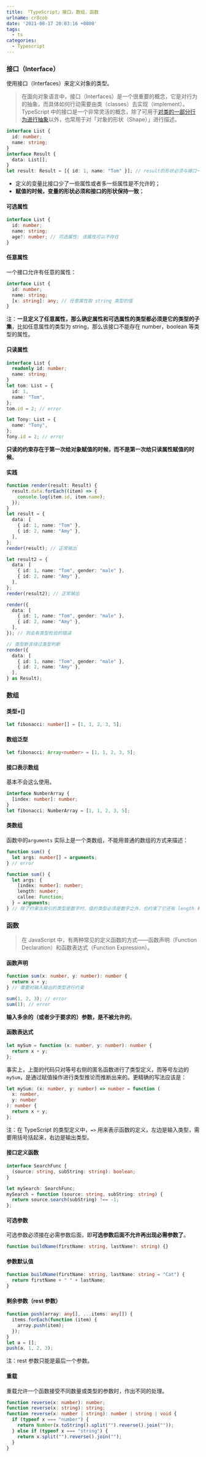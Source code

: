 ```yaml
---
title: 「TypeScript」接口，数组，函数
urlname: cr8cob
date: '2021-08-17 20:03:16 +0800'
tags:
  - ts
categories:
  - Typescript
---
```


### 接口（Interface）

使用接口（Interfaces）来定义对象的类型。

> 在面向对象语言中，接口（Interfaces）是一个很重要的概念，它是对行为的抽象，而具体如何行动需要由类（classes）去实现（implement）。
> TypeScript 中的接口是一个非常灵活的概念，除了可用于[对类的一部分行为进行抽象](http://ts.xcatliu.com/advanced/class-and-interfaces.html#%E7%B1%BB%E5%AE%9E%E7%8E%B0%E6%8E%A5%E5%8F%A3)以外，也常用于对「对象的形状（Shape）」进行描述。

```typescript
interface List {
  id: number;
  name: string;
}
interface Result {
  data: List[];
}
let result: Result = [{ id: 1, name: "Tom" }]; // result的形状必须与接口一致
```

- 定义的变量比接口少了一些属性或者多一些属性是不允许的；
- **赋值的时候，变量的形状必须和接口的形状保持一致**；

#### 可选属性

```typescript
interface List {
  id: number;
  name: string;
  age?: number; // 可选属性: 该属性可以不存在
}
```

#### 任意属性

一个接口允许有任意的属性：

```typescript
interface List {
  id: number;
  name: string;
  [x: string]: any; // 任意属性取 string 类型的值
}
```

注：**一旦定义了任意属性，那么确定属性和可选属性的类型都必须是它的类型的子集**，比如任意属性的类型为 string，那么该接口不能存在 number，boolean 等类型的属性。

#### 只读属性

```typescript
interface List {
  readonly id: number;
  name: string;
}
let tom: List = {
  id: 1,
  name: "Tom",
};
tom.id = 2; // error

let Tony: List = {
  name: "Tony",
};
Tony.id = 2; // error
```

**只读的约束存在于第一次给对象赋值的时候，而不是第一次给只读属性赋值的时候**。

#### 实践

```typescript
function render(result: Result) {
  result.data.forEach((item) => {
    console.log(item.id, item.name);
  });
}
let result = {
  data: [
    { id: 1, name: "Tom" },
    { id: 2, name: "Amy" },
  ],
};
render(result); // 正常输出

let result2 = {
  data: [
    { id: 1, name: "Tom", gender: "male" },
    { id: 2, name: "Amy" },
  ],
};
render(result2); // 正常输出

render({
  data: [
    { id: 1, name: "Tom", gender: "male" },
    { id: 2, name: "Amy" },
  ],
}); // 则会有类型检验的错误

// 类型断言绕过类型判断
render({
  data: [
    { id: 1, name: "Tom", gender: "male" },
    { id: 2, name: "Amy" },
  ],
} as Result);
```

### 数组

#### 类型+[]

```typescript
let fibonacci: number[] = [1, 1, 2, 3, 5];
```

#### 数组泛型

```typescript
let fibonacci: Array<number> = [1, 1, 2, 3, 5];
```

#### 接口表示数组

基本不会这么使用。

```typescript
interface NumberArray {
  [index: number]: number;
}
let fibonacci: NumberArray = [1, 1, 2, 3, 5];
```

#### 类数组

函数中的`arguments` 实际上是一个类数组，不能用普通的数组的方式来描述：

```typescript
function sum() {
  let args: number[] = arguments;
} // error

function sum() {
  let args: {
    [index: number]: number;
    length: number;
    callee: Function;
  } = arguments;
} // 除了约束当索引的类型是数字时，值的类型必须是数字之外，也约束了它还有 length 和 callee 两个属性。
```

### 函数

> 在 JavaScript 中，有两种常见的定义函数的方式——函数声明（Function Declaration）和函数表达式（Function Expression）。

#### 函数声明

```typescript
function sum(x: number, y: number): number {
  return x + y;
} // 需要对输入输出的类型进行约束

sum(1, 2, 3); // error
sum(1); // error
```

**输入多余的（或者少于要求的）参数，是不被允许的**。

#### 函数表达式

```typescript
let mySum = function (x: number, y: number): number {
  return x + y;
};
```

事实上，上面的代码只对等号右侧的匿名函数进行了类型定义，而等号左边的 `mySum`，是通过赋值操作进行类型推论而推断出来的。更精确的写法应该是：

```typescript
let mySum: (x: number, y: number) => number = function (
  x: number,
  y: number
): number {
  return x + y;
};
```

注：在 TypeScript 的类型定义中，`=>` 用来表示函数的定义，左边是输入类型，需要用括号括起来，右边是输出类型。

#### 接口定义函数

```typescript
interface SearchFunc {
  (source: string, subString: string): boolean;
}

let mySearch: SearchFunc;
mySearch = function (source: string, subString: string) {
  return source.search(subString) !== -1;
};
```

#### 可选参数

可选参数必须接在必需参数后面，即**可选参数后面不允许再出现必需参数了**。

```typescript
function buildName(firstName: string, lastName?: string) {}
```

#### 参数默认值

```typescript
function buildName(firstName: string, lastName: string = "Cat") {
  return firstName + " " + lastName;
}
```

#### 剩余参数（rest 参数）

```typescript
function push(array: any[], ...items: any[]) {
  items.forEach(function (item) {
    array.push(item);
  });
}
let a = [];
push(a, 1, 2, 3);
```

注：rest 参数只能是最后一个参数。

#### 重载

重载允许一个函数接受不同数量或类型的参数时，作出不同的处理。

```typescript
function reverse(x: number): number;
function reverse(x: string): string;
function reverse(x: number | string): number | string | void {
  if (typeof x === "number") {
    return Number(x.toString().split("").reverse().join(""));
  } else if (typeof x === "string") {
    return x.split("").reverse().join("");
  }
}
```
